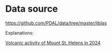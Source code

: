 # Data source

https://github.com/PDAL/data/tree/master/liblas

Explanations:

[Volcanic activity of Mount St. Helens in 2024](https://en.wikipedia.org/wiki/2004%E2%80%932008_volcanic_activity_of_Mount_St._Helens)